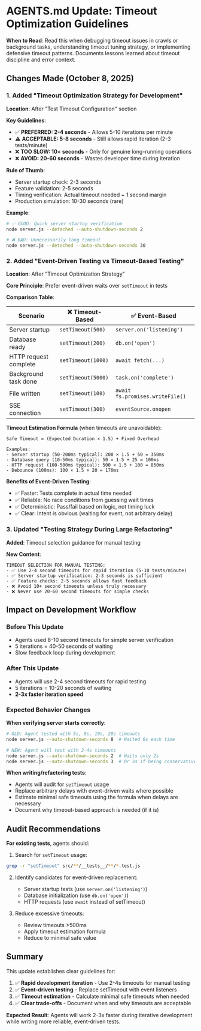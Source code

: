# AGENTS.md Update: Timeout Optimization Guidelines

**When to Read**: Read this when debugging timeout issues in crawls or background tasks, understanding timeout tuning strategy, or implementing defensive timeout patterns. Documents lessons learned about timeout discipline and error context.

## Changes Made (October 8, 2025)

### 1. Added "Timeout Optimization Strategy for Development"

**Location**: After "Test Timeout Configuration" section

**Key Guidelines**:
- ✅ **PREFERRED: 2-4 seconds** - Allows 5-10 iterations per minute
- ⚠️ **ACCEPTABLE: 5-8 seconds** - Still allows rapid iteration (2-3 tests/minute)
- ❌ **TOO SLOW: 10+ seconds** - Only for genuine long-running operations
- ❌ **AVOID: 20-60 seconds** - Wastes developer time during iteration

**Rule of Thumb**:
- Server startup check: 2-3 seconds
- Feature validation: 2-5 seconds
- Timing verification: Actual timeout needed + 1 second margin
- Production simulation: 10-30 seconds (rare)

**Example**:
```bash
# ✅ GOOD: Quick server startup verification
node server.js --detached --auto-shutdown-seconds 2

# ❌ BAD: Unnecessarily long timeout
node server.js --detached --auto-shutdown-seconds 30
```

### 2. Added "Event-Driven Testing vs Timeout-Based Testing"

**Location**: After "Timeout Optimization Strategy"

**Core Principle**: Prefer event-driven waits over `setTimeout` in tests

**Comparison Table**:

| Scenario | ❌ Timeout-Based | ✅ Event-Based |
|----------|-----------------|----------------|
| Server startup | `setTimeout(500)` | `server.on('listening')` |
| Database ready | `setTimeout(200)` | `db.on('open')` |
| HTTP request complete | `setTimeout(1000)` | `await fetch(...)` |
| Background task done | `setTimeout(5000)` | `task.on('complete')` |
| File written | `setTimeout(100)` | `await fs.promises.writeFile()` |
| SSE connection | `setTimeout(300)` | `eventSource.onopen` |

**Timeout Estimation Formula** (when timeouts are unavoidable):
```
Safe Timeout = (Expected Duration × 1.5) + Fixed Overhead

Examples:
- Server startup (50-200ms typical): 200 × 1.5 + 50 = 350ms
- Database query (10-50ms typical): 50 × 1.5 + 25 = 100ms
- HTTP request (100-500ms typical): 500 × 1.5 + 100 = 850ms
- Debounce (100ms): 100 × 1.5 + 20 = 170ms
```

**Benefits of Event-Driven Testing**:
- ✅ Faster: Tests complete in actual time needed
- ✅ Reliable: No race conditions from guessing wait times
- ✅ Deterministic: Pass/fail based on logic, not timing luck
- ✅ Clear: Intent is obvious (waiting for event, not arbitrary delay)

### 3. Updated "Testing Strategy During Large Refactoring"

**Added**: Timeout selection guidance for manual testing

**New Content**:
```
TIMEOUT SELECTION FOR MANUAL TESTING:
- ✅ Use 2-4 second timeouts for rapid iteration (5-10 tests/minute)
- ✅ Server startup verification: 2-3 seconds is sufficient
- ✅ Feature checks: 2-5 seconds allows fast feedback
- ❌ Avoid 10+ second timeouts unless truly necessary
- ❌ Never use 20-60 second timeouts for simple checks
```

## Impact on Development Workflow

### Before This Update
- Agents used 8-10 second timeouts for simple server verification
- 5 iterations = 40-50 seconds of waiting
- Slow feedback loop during development

### After This Update
- Agents will use 2-4 second timeouts for rapid testing
- 5 iterations = 10-20 seconds of waiting
- **2-3x faster iteration speed**

### Expected Behavior Changes

**When verifying server starts correctly**:
```bash
# OLD: Agent tested with 5s, 8s, 10s, 20s timeouts
node server.js --auto-shutdown-seconds 8  # Waited 8s each time

# NEW: Agent will test with 2-4s timeouts
node server.js --auto-shutdown-seconds 2  # Waits only 2s
node server.js --auto-shutdown-seconds 3  # Or 3s if being conservative
```

**When writing/refactoring tests**:
- Agents will audit for `setTimeout` usage
- Replace arbitrary delays with event-driven waits where possible
- Estimate minimal safe timeouts using the formula when delays are necessary
- Document why timeout-based approach is needed (if it is)

## Audit Recommendations

**For existing tests**, agents should:

1. Search for `setTimeout` usage:
```bash
grep -r "setTimeout" src/**/__tests__/**/*.test.js
```

2. Identify candidates for event-driven replacement:
   - Server startup tests (use `server.on('listening')`)
   - Database initialization (use `db.on('open')`)
   - HTTP requests (use `await` instead of setTimeout)

3. Reduce excessive timeouts:
   - Review timeouts >500ms
   - Apply timeout estimation formula
   - Reduce to minimal safe value

## Summary

This update establishes clear guidelines for:
1. ✅ **Rapid development iteration** - Use 2-4s timeouts for manual testing
2. ✅ **Event-driven testing** - Replace setTimeout with event listeners
3. ✅ **Timeout estimation** - Calculate minimal safe timeouts when needed
4. ✅ **Clear trade-offs** - Document when and why timeouts are acceptable

**Expected Result**: Agents will work 2-3x faster during iterative development while writing more reliable, event-driven tests.
